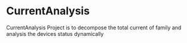 CurrentAnalysis
===============

CurrentAnalysis Project is to decompose the total current of family and analysis the devices status dynamically